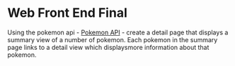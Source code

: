 # Web Front End Final

Using the pokemon api - [Pokemon API](https://pokeapi.co) - create a detail page that displays a summary view of a number of pokemon. Each pokemon in the summary page links to a detail view which displaysmore information about that pokemon.
